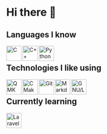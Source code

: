 # Hi there 👋

## Languages I know

[<img align="left" alt="C" height="40px" src="https://upload.wikimedia.org/wikipedia/commons/1/18/C_Programming_Language.svg"/>](https://en.wikipedia.org/wiki/C_(programming_language))

[<img align="left" alt="C++" height="40px" src="https://upload.wikimedia.org/wikipedia/commons/1/18/ISO_C%2B%2B_Logo.svg"/>](https://en.wikipedia.org/wiki/C%2B%2B)

[<img align="left" alt="Python" height="40px" src="https://upload.wikimedia.org/wikipedia/commons/c/c3/Python-logo-notext.svg"/>](https://www.python.org/)

<br>

## Technologies I like using

[<img align="left" alt="QMK" height="40px" src="https://avatars3.githubusercontent.com/u/25358678?s=200&v=4"/>](https://github.com/qmk)

[<img align="left" alt="CMake" height="40px" src="https://upload.wikimedia.org/wikipedia/commons/thumb/8/8f/Breezeicons-apps-48-cmake.svg/1024px-Breezeicons-apps-48-cmake.svg.png"/>](https://en.wikipedia.org/wiki/CMake)

[<img align="left" alt="Git" height="40px" src="https://upload.wikimedia.org/wikipedia/commons/thumb/6/62/Git-logo-orange.svg/1920px-Git-logo-orange.svg.png"/>](https://en.wikipedia.org/wiki/Git)

[<img align="left" alt="Markdown" height="40px" src="https://upload.wikimedia.org/wikipedia/commons/e/ee/Markdown-blue-solid.svg"/>](https://en.wikipedia.org/wiki/Markdown)

[<img align="left" alt="GNU/Linux" height="40px" src="https://upload.wikimedia.org/wikipedia/commons/5/53/GNU_and_Tux.svg"/>](https://es.wikipedia.org/wiki/GNU/Linux)

<br>

## Currently learning
[<img align="left" alt="Laravel" height="40px" src="https://laravel.com/img/logomark.min.svg"/>](https://laravel.com/)


<!--
**FabSchwul/FabSchwul** is a ✨ _special_ ✨ repository because its `README.md` (this file) appears on your GitHub profile.

Here are some ideas to get you started:

- 🔭 I’m currently working on ...
- 🌱 I’m currently learning ...
- 👯 I’m looking to collaborate on ...
- 🤔 I’m looking for help with ...
- 💬 Ask me about ...
- 📫 How to reach me: ...
- 😄 Pronouns: ...
- ⚡ Fun fact: ...
-->
